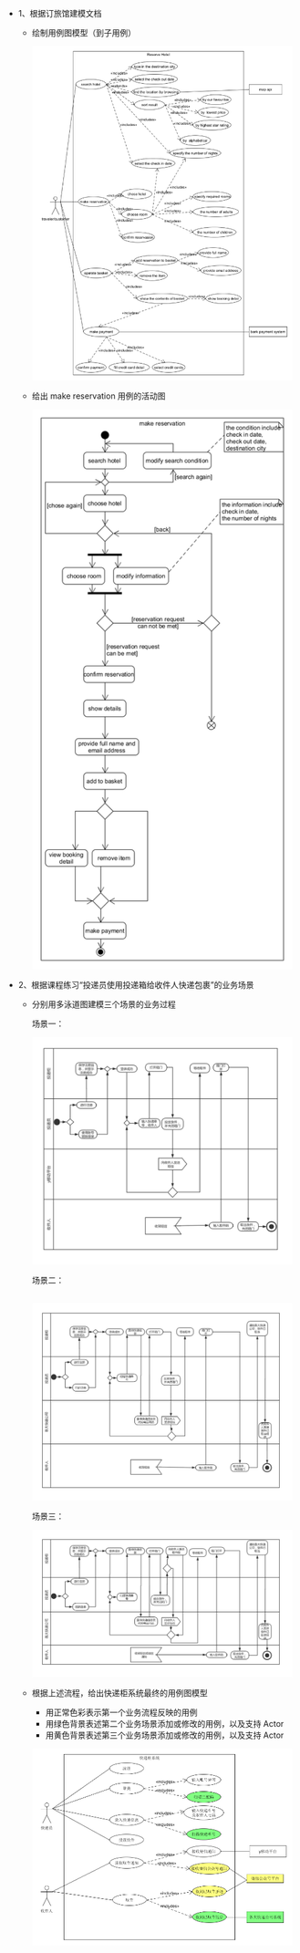 - 1、根据订旅馆建模文档
  - 绘制用例图模型（到子用例）
  
    ![用例图](image/usercase-diagram.png)
  
  - 给出 make reservation 用例的活动图
  
    ![活动图](image/activity-diagram.png)
- 2、根据课程练习“投递员使用投递箱给收件人快递包裹”的业务场景
  - 分别用多泳道图建模三个场景的业务过程
  
    场景一：
  
    ![多泳道图](image/swim1.png)
  
    场景二：
  
    ​	![多泳道图](image/swim2.png)
  
    场景三：
  
    ![多泳道图](image/swim3.png)
  
  - 根据上述流程，给出快递柜系统最终的用例图模型
    - 用正常色彩表示第一个业务流程反映的用例
    - 用绿色背景表述第二个业务场景添加或修改的用例，以及支持 Actor
    - 用黄色背景表述第三个业务场景添加或修改的用例，以及支持 Actor
    
    ![用例图](image/usercase1.png)

